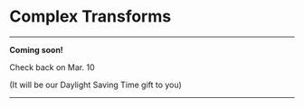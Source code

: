 # Complex Transforms

--------------

 **Coming soon!**

 Check back on Mar. 10

 (It will be our Daylight Saving Time gift to you)

--------------